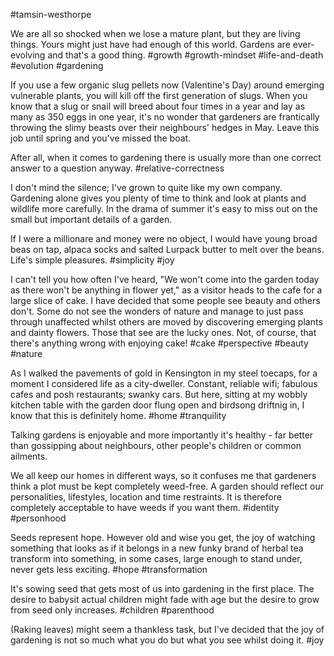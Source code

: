 #tamsin-westhorpe

We are all so shocked when we lose a mature plant, but they are living things. Yours might just have had enough of this world. Gardens are ever-evolving and that's a good thing.
#growth #growth-mindset #life-and-death #evolution #gardening 

If you use a few organic slug pellets now (Valentine's Day) around emerging vulnerable plants, you will kill off the first generation of slugs. When you know that a slug or snail will breed about four times in a year and lay as many as 350 eggs in one year, it's no wonder that gardeners are frantically throwing the slimy beasts over their neighbours' hedges in May. Leave this job until spring and you've missed the boat.

After all, when it comes to gardening there is usually more than one correct answer to a question anyway.
#relative-correctness 

I don't mind the silence; I've grown to quite like my own company. Gardening alone gives you plenty of time to think and look at plants and wildlife more carefully. In the drama of summer it's easy to miss out on the small but important details of a garden.

If I were a millionare and money were no object, I would have young broad beas on tap, alpaca socks and salted Lurpack butter to melt over the beans. Life's simple pleasures.
#simplicity #joy 

I can't tell you how often I've heard, "We won't come into the garden today as there won't be anything in flower yet," as a visitor heads to the cafe for a large slice of cake. I have decided that some people see beauty and others don't. Some do not see the wonders of nature and manage to just pass through unaffected whilst others are moved by discovering emerging plants and dainty flowers. Those that see are the lucky ones. Not, of course, that there's anything wrong with enjoying cake!
#cake #perspective #beauty #nature 

As I walked the pavements of gold in Kensington in my steel toecaps, for a moment I considered life as a city-dweller. Constant, reliable wifi; fabulous cafes and posh restaurants; swanky cars. But here, sitting at my wobbly kitchen table with the garden door flung open and birdsong driftnig in, I know that this is definitely home.
#home #tranquility 

Talking gardens is enjoyable and more importantly it's healthy - far better than gossipping about neighbours, other people's children or common ailments.

We all keep our homes in different ways, so it confuses me that gardeners think a plot must be kept completely weed-free. A garden should reflect our personalities, lifestyles, location and time restraints. It is therefore completely acceptable to have weeds if you want them.
#identity #personhood 

Seeds represent hope. However old and wise you get, the joy of watching something that looks as if it belongs in a new funky brand of herbal tea transform into something, in some cases, large enough to stand under, never gets less exciting.
#hope #transformation 

It's sowing seed that gets most of us into gardening in the first place. The desire to babysit actual children might fade with age but the desire to grow from seed only increases.
#children #parenthood 

(Raking leaves) might seem a thankless task, but I've decided that the joy of gardening is not so much what you do but what you see whilst doing it.
#joy 